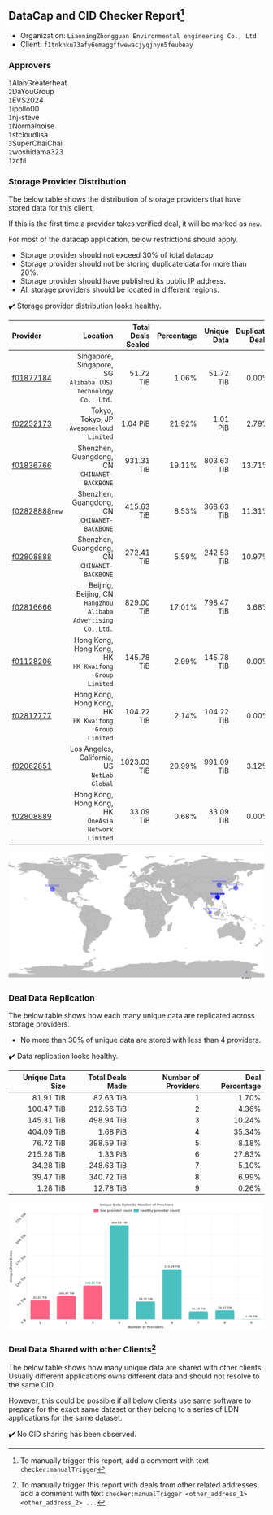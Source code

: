 ## DataCap and CID Checker Report[^1]
 - Organization: `LiaoningZhongguan Environmental engineering Co., Ltd`
 - Client: `f1tnkhku73afy6emaggffwewacjyqjnyn5feubeay`
### Approvers
`1`AlanGreaterheat<br/>`2`DaYouGroup<br/>`1`EVS2024<br/>`1`ipollo00<br/>`1`nj-steve<br/>`1`Normalnoise<br/>`1`stcloudlisa<br/>`3`SuperChaiChai<br/>`2`woshidama323<br/>`1`zcfil


### Storage Provider Distribution
The below table shows the distribution of storage providers that have stored data for this client.

If this is the first time a provider takes verified deal, it will be marked as `new`.

For most of the datacap application, below restrictions should apply.
 - Storage provider should not exceed 30% of total datacap.
 - Storage provider should not be storing duplicate data for more than 20%.
 - Storage provider should have published its public IP address.
 - All storage providers should be located in different regions.

✔️ Storage provider distribution looks healthy.

| Provider                                                    |                                                         Location | Total Deals Sealed | Percentage | Unique Data | Duplicate Deals |
| :---------------------------------------------------------- | ---------------------------------------------------------------: | -----------------: | ---------: | ----------: | --------------: |
| [f01877184](https://filfox.info/en/address/f01877184)       | Singapore, Singapore, SG<br/>`Alibaba (US) Technology Co., Ltd.` |          51.72 TiB |      1.06% |   51.72 TiB |           0.00% |
| [f02252173](https://filfox.info/en/address/f02252173)       |                      Tokyo, Tokyo, JP<br/>`Awesomecloud Limited` |           1.04 PiB |     21.92% |    1.01 PiB |           2.79% |
| [f01836766](https://filfox.info/en/address/f01836766)       |                  Shenzhen, Guangdong, CN<br/>`CHINANET-BACKBONE` |         931.31 TiB |     19.11% |  803.63 TiB |          13.71% |
| [f02828888](https://filfox.info/en/address/f02828888)`new`  |                  Shenzhen, Guangdong, CN<br/>`CHINANET-BACKBONE` |         415.63 TiB |      8.53% |  368.63 TiB |          11.31% |
| [f02808888](https://filfox.info/en/address/f02808888)       |                  Shenzhen, Guangdong, CN<br/>`CHINANET-BACKBONE` |         272.41 TiB |      5.59% |  242.53 TiB |          10.97% |
| [f02816666](https://filfox.info/en/address/f02816666)       | Beijing, Beijing, CN<br/>`Hangzhou Alibaba Advertising Co.,Ltd.` |         829.00 TiB |     17.01% |  798.47 TiB |           3.68% |
| [f01128206](https://filfox.info/en/address/f01128206)       |         Hong Kong, Hong Kong, HK<br/>`HK Kwaifong Group Limited` |         145.78 TiB |      2.99% |  145.78 TiB |           0.00% |
| [f02817777](https://filfox.info/en/address/f02817777)       |         Hong Kong, Hong Kong, HK<br/>`HK Kwaifong Group Limited` |         104.22 TiB |      2.14% |  104.22 TiB |           0.00% |
| [f02062851](https://filfox.info/en/address/f02062851)       |                  Los Angeles, California, US<br/>`NetLab Global` |        1023.03 TiB |     20.99% |  991.09 TiB |           3.12% |
| [f02808889](https://filfox.info/en/address/f02808889)       |           Hong Kong, Hong Kong, HK<br/>`OneAsia Network Limited` |          33.09 TiB |      0.68% |   33.09 TiB |           0.00% |

<img src="https://raw.githubusercontent.com/data-preservation-programs/filplus-checker-assets/main/filecoin-project/filecoin-plus-large-datasets/issues/2228/1710500331913.png"/>

### Deal Data Replication
The below table shows how each many unique data are replicated across storage providers.

- No more than 30% of unique data are stored with less than 4 providers.

✔️ Data replication looks healthy.

| Unique Data Size | Total Deals Made | Number of Providers | Deal Percentage |
| ---------------: | ---------------: | ------------------: | --------------: |
|        81.91 TiB |        82.63 TiB |                   1 |           1.70% |
|       100.47 TiB |       212.56 TiB |                   2 |           4.36% |
|       145.31 TiB |       498.94 TiB |                   3 |          10.24% |
|       404.09 TiB |         1.68 PiB |                   4 |          35.34% |
|        76.72 TiB |       398.59 TiB |                   5 |           8.18% |
|       215.28 TiB |         1.33 PiB |                   6 |          27.83% |
|        34.28 TiB |       248.63 TiB |                   7 |           5.10% |
|        39.47 TiB |       340.72 TiB |                   8 |           6.99% |
|         1.28 TiB |        12.78 TiB |                   9 |           0.26% |

<img src="https://raw.githubusercontent.com/data-preservation-programs/filplus-checker-assets/main/filecoin-project/filecoin-plus-large-datasets/issues/2228/1710500332952.png"/>

### Deal Data Shared with other Clients[^3]
The below table shows how many unique data are shared with other clients.
Usually different applications owns different data and should not resolve to the same CID.

However, this could be possible if all below clients use same software to prepare for the exact same dataset or they belong to a series of LDN applications for the same dataset.

✔️ No CID sharing has been observed.

[^1]: To manually trigger this report, add a comment with text `checker:manualTrigger`

[^2]: Deals from those addresses are combined into this report as they are specified with `checker:manualTrigger`

[^3]: To manually trigger this report with deals from other related addresses, add a comment with text `checker:manualTrigger <other_address_1> <other_address_2> ...`

